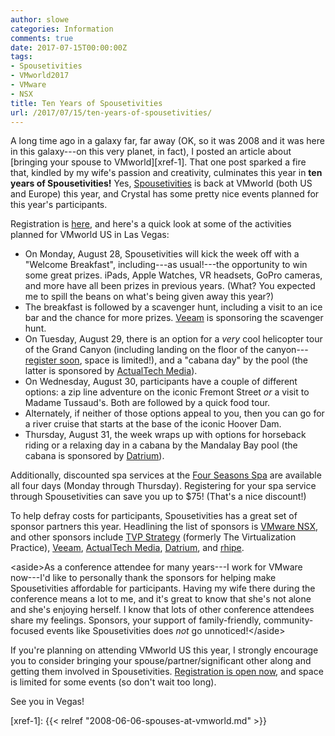 ```yaml
---
author: slowe
categories: Information
comments: true
date: 2017-07-15T00:00:00Z
tags:
- Spousetivities
- VMworld2017
- VMware
- NSX
title: Ten Years of Spousetivities
url: /2017/07/15/ten-years-of-spousetivities/
---
```


A long time ago in a galaxy far, far away (OK, so it was 2008 and it was here in this galaxy---on this very planet, in fact), I posted an article about [bringing your spouse to VMworld][xref-1]. That one post sparked a fire that, kindled by my wife's passion and creativity, culminates this year in **ten years of Spousetivities!** Yes, [Spousetivities][link-1] is back at VMworld (both US and Europe) this year, and Crystal has some pretty nice events planned for this year's participants.

Registration is [here][link-3], and here's a quick look at some of the activities planned for VMworld US in Las Vegas:

* On Monday, August 28, Spousetivities will kick the week off with a "Welcome Breakfast", including---as usual!---the opportunity to win some great prizes. iPads, Apple Watches, VR headsets, GoPro cameras, and more have all been prizes in previous years. (What? You expected me to spill the beans on what's being given away this year?) 
* The breakfast is followed by a scavenger hunt, including a visit to an ice bar and the chance for more prizes. [Veeam][link-4] is sponsoring the scavenger hunt.
* On Tuesday, August 29, there is an option for a _very_ cool helicopter tour of the Grand Canyon (including landing on the floor of the canyon---[register soon][link-3], space is limited!), and a "cabana day" by the pool (the latter is sponsored by [ActualTech Media][link-2]).
* On Wednesday, August 30, participants have a couple of different options: a zip line adventure on the iconic Fremont Street _or_ a visit to Madame Tussaud's. Both are followed by a quick food tour.
* Alternately, if neither of those options appeal to you, then you can go for a river cruise that starts at the base of the iconic Hoover Dam.
* Thursday, August 31, the week wraps up with options for horseback riding or a relaxing day in a cabana by the Mandalay Bay pool (the cabana is sponsored by [Datrium][link-5]).

Additionally, discounted spa services at the [Four Seasons Spa][link-6] are available all four days (Monday through Thursday). Registering for your spa service through Spousetivities can save you up to &#36;75! (That's a nice discount!)

To help defray costs for participants, Spousetivities has a great set of sponsor partners this year. Headlining the list of sponsors is [VMware NSX][link-9], and other sponsors include [TVP Strategy][link-7] (formerly The Virtualization Practice), [Veeam][link-4], [ActualTech Media][link-2], [Datrium][link-5], and [rhipe][link-8].

&lt;aside&gt;As a conference attendee for many years---I work for VMware now---I'd like to personally thank the sponsors for helping make Spousetivities affordable for participants. Having my wife there during the conference means a lot to me, and it's great to know that she's not alone and she's enjoying herself. I know that lots of other conference attendees share my feelings. Sponsors, your support of family-friendly, community-focused events like Spousetivities does _not_ go unnoticed!&lt;/aside&gt;

If you're planning on attending VMworld US this year, I strongly encourage you to consider bringing your spouse/partner/significant other along and getting them involved in Spousetivities. [Registration is open now][link-3], and space is limited for some events (so don't wait too long).

See you in Vegas!



[link-1]: http://www.spousetivities.com/
[link-2]: http://www.actualtech.io
[link-3]: https://spousetivities.ticketleap.com/vmworld-2017/
[link-4]: https://www.veeam.com
[link-5]: http://www.datrium.com
[link-6]: http://www.fourseasons.com/lasvegas/spa/
[link-7]: https://www.virtualizationpractice.com/
[link-8]: https://www.rhipe.com/
[link-9]: https://www.vmware.com/products/nsx.html
[xref-1]: {{< relref "2008-06-06-spouses-at-vmworld.md" >}}
